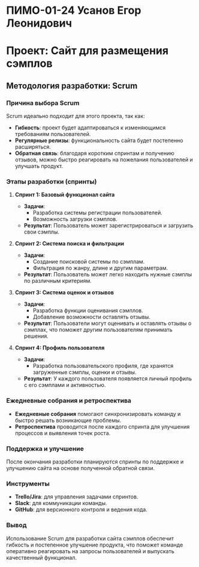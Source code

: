 # ПИМО-01-24 Усанов Егор Леонидович
# Проект: Сайт для размещения сэмплов
## Методология разработки: Scrum

### Причина выбора Scrum
Scrum идеально подходит для этого проекта, так как:
- **Гибкость**: проект будет адаптироваться к изменяющимся требованиям пользователей.
- **Регулярные релизы**: функциональность сайта будет постепенно расширяться.
- **Обратная связь**: благодаря коротким спринтам и получению отзывов, можно быстро реагировать на пожелания пользователей и улучшать продукт.

### Этапы разработки (спринты)

1. **Спринт 1: Базовый функционал сайта**
   - **Задачи**:
     - Разработка системы регистрации пользователей.
     - Возможность загрузки сэмплов.
   - **Результат**: Пользователь может зарегистрироваться и загрузить свои сэмплы.

2. **Спринт 2: Система поиска и фильтрации**
   - **Задачи**:
     - Создание поисковой системы по сэмплам.
     - Фильтрация по жанру, длине и другим параметрам.
   - **Результат**: Пользователь может легко находить нужные сэмплы по различным критериям.

3. **Спринт 3: Система оценок и отзывов**
   - **Задачи**:
     - Разработка функции оценивания сэмплов.
     - Добавление возможности оставлять отзывы.
   - **Результат**: Пользователи могут оценивать и оставлять отзывы о сэмплах, что поможет другим пользователям принимать решения.

4. **Спринт 4: Профиль пользователя**
   - **Задачи**:
     - Разработка пользовательского профиля, где хранятся загруженные сэмплы, оценки и отзывы.
   - **Результат**: У каждого пользователя появляется личный профиль с его сэмплами и активностью.

### Ежедневные собрания и ретроспектива
- **Ежедневные собрания** помогают синхронизировать команду и быстро решать возникающие проблемы.
- **Ретроспектива** проводится после каждого спринта для улучшения процессов и выявления точек роста.

### Поддержка и улучшение
После окончания разработки планируются спринты по поддержке и улучшению сайта на основе полученной обратной связи.

### Инструменты
- **Trello/Jira**: для управления задачами спринтов.
- **Slack**: для коммуникации команды.
- **GitHub**: для версионного контроля и ведения кода.

### Вывод
Использование Scrum для разработки сайта сэмплов обеспечит гибкость и постепенное улучшение продукта, что поможет команде оперативно реагировать на запросы пользователей и выпускать качественный функционал.
